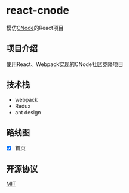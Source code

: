 # react-cnode

模仿[CNode](https://cnodejs.org/)的React项目

## 项目介绍

使用React、Webpack实现的CNode社区克隆项目

## 技术栈

- webpack
- Redux
- ant design

## 路线图

- [x] 首页

## 开源协议
[MIT](LICENSE)
